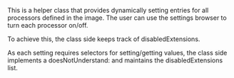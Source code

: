 This is a helper class that provides dynamically setting entries for all processors defined in the image. The user can use the settings browser to turn each processor on/off.To achieve this, the class side keeps track of disabledExtensions.As each setting requires selectors for setting/getting values, the class side implements a doesNotUnderstand: and maintains the disabledExtensions list.